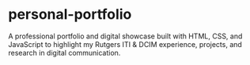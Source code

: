 # personal-portfolio
A professional portfolio and digital showcase built with HTML, CSS, and JavaScript to highlight my Rutgers ITI &amp; DCIM experience, projects, and research in digital communication.

